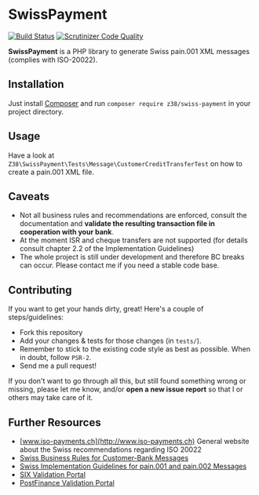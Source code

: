 # SwissPayment

[![Build Status](https://travis-ci.org/z38/swiss-payment.png?branch=master)](https://travis-ci.org/z38/swiss-payment)
[![Scrutinizer Code Quality](https://scrutinizer-ci.com/g/z38/swiss-payment/badges/quality-score.png?b=master)](https://scrutinizer-ci.com/g/z38/swiss-payment/?branch=master)

**SwissPayment** is a PHP library to generate Swiss pain.001 XML messages (complies with ISO-20022).

## Installation

Just install [Composer](http://getcomposer.org) and run `composer require z38/swiss-payment` in your project directory.

## Usage

Have a look at `Z38\SwissPayment\Tests\Message\CustomerCreditTransferTest` on how to create a pain.001 XML file.

## Caveats

- Not all business rules and recommendations are enforced, consult the documentation and **validate the resulting transaction file in cooperation with your bank**.
- At the moment ISR and cheque transfers are not supported (for details consult chapter 2.2 of the Implementation Guidelines)
- The whole project is still under development and therefore BC breaks can occur. Please contact me if you need a stable code base.

## Contributing

If you want to get your hands dirty, great! Here's a couple of steps/guidelines:

- Fork this repository
- Add your changes & tests for those changes (in `tests/`).
- Remember to stick to the existing code style as best as possible. When in doubt, follow `PSR-2`.
- Send me a pull request!

If you don't want to go through all this, but still found something wrong or missing, please
let me know, and/or **open a new issue report** so that I or others may take care of it.

## Further Resources

- [www.iso-payments.ch](http://www.iso-payments.ch) General website about the Swiss recommendations regarding ISO 20022
- [Swiss Business Rules for Customer-Bank Messages](http://www.six-interbank-clearing.com/dam/downloads/en/standardization/iso/swiss-recommendations/business-rules.pdf)
- [Swiss Implementation Guidelines for pain.001 and pain.002 Messages](http://www.six-interbank-clearing.com/dam/downloads/en/standardization/iso/swiss-recommendations/implementation-guidelines-ct.pdf)
- [SIX Validation Portal](https://validation.iso-payments.ch/)
- [PostFinance Validation Portal](https://isotest.postfinance.ch/corporates/)
